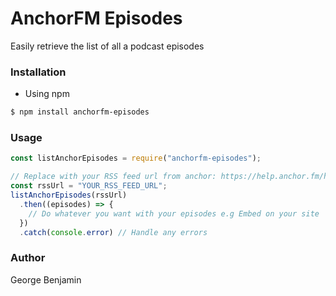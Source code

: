 # AnchorFM Episodes

Easily retrieve the list of all a podcast episodes

### Installation
- Using npm
```bash
$ npm install anchorfm-episodes
```

### Usage
```js
const listAnchorEpisodes = require("anchorfm-episodes");

// Replace with your RSS feed url from anchor: https://help.anchor.fm/hc/en-us/articles/360027712351-Locating-your-Anchor-RSS-feed
const rssUrl = "YOUR_RSS_FEED_URL";
listAnchorEpisodes(rssUrl)
  .then((episodes) => {
    // Do whatever you want with your episodes e.g Embed on your site
  })
  .catch(console.error) // Handle any errors
```

### Author 
George Benjamin